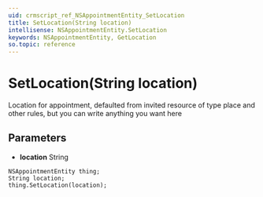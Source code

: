 ```yaml
---
uid: crmscript_ref_NSAppointmentEntity_SetLocation
title: SetLocation(String location)
intellisense: NSAppointmentEntity.SetLocation
keywords: NSAppointmentEntity, GetLocation
so.topic: reference
---
```


# SetLocation(String location)

Location for appointment, defaulted from invited resource of type place and other rules, but you can write anything you want here

## Parameters

* **location** String

```crmscript
NSAppointmentEntity thing;
String location;
thing.SetLocation(location);
```

